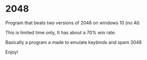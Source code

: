 # 2048
Program that beats two versions of 2048 on windows 10 (no AI)


This is limited time only, 
It has about a 70% win rate. 

Basically a program a made to emulate keybinds and spam 2048

Enjoy!
